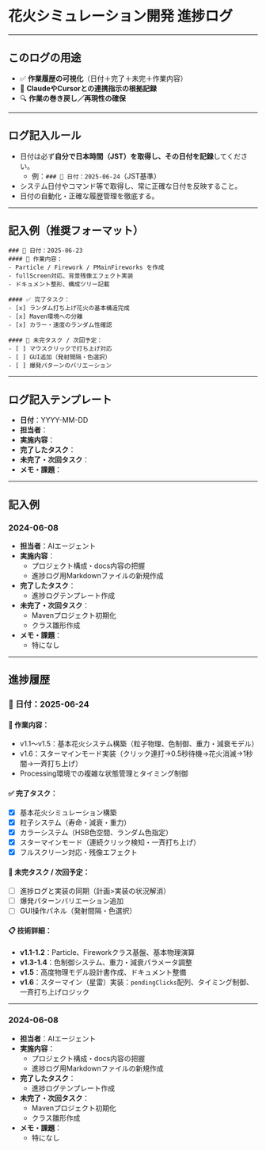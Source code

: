# 花火シミュレーション開発 進捗ログ

---

## このログの用途

* ✅ **作業履歴の可視化**（日付＋完了＋未完＋作業内容）
* 🔁 **ClaudeやCursorとの連携指示の根拠記録**
* 🔍 **作業の巻き戻し／再現性の確保**

---

## ログ記入ルール

- 日付は必ず**自分で日本時間（JST）を取得し、その日付を記録**してください。
  - 例：`### 📅 日付：2025-06-24`（JST基準）
- システム日付やコマンド等で取得し、常に正確な日付を反映すること。
- 日付の自動化・正確な履歴管理を徹底する。

---

## 記入例（推奨フォーマット）

```
### 📅 日付：2025-06-23
#### 🔨 作業内容：
- Particle / Firework / PMainFireworks を作成
- fullScreen対応、背景残像エフェクト実装
- ドキュメント整形、構成ツリー記載

#### ✅ 完了タスク：
- [x] ランダム打ち上げ花火の基本構造完成
- [x] Maven環境への分離
- [x] カラー・速度のランダム性確認

#### 📝 未完タスク / 次回予定：
- [ ] マウスクリックで打ち上げ対応
- [ ] GUI追加（発射間隔・色選択）
- [ ] 爆発パターンのバリエーション
```

---

## ログ記入テンプレート

- **日付**：YYYY-MM-DD
- **担当者**：
- **実施内容**：
- **完了したタスク**：
- **未完了・次回タスク**：
- **メモ・課題**：

---

## 記入例

### 2024-06-08
- **担当者**：AIエージェント
- **実施内容**：
    - プロジェクト構成・docs内容の把握
    - 進捗ログ用Markdownファイルの新規作成
- **完了したタスク**：
    - 進捗ログテンプレート作成
- **未完了・次回タスク**：
    - Mavenプロジェクト初期化
    - クラス雛形作成
- **メモ・課題**：
    - 特になし

---

## 進捗履歴

### 📅 日付：2025-06-24
#### 🔨 作業内容：
- v1.1〜v1.5：基本花火システム構築（粒子物理、色制御、重力・減衰モデル）
- v1.6：スターマインモード実装（クリック連打→0.5秒待機→花火消滅→1秒闇→一斉打ち上げ）
- Processing環境での複雑な状態管理とタイミング制御

#### ✅ 完了タスク：
- [x] 基本花火シミュレーション構築
- [x] 粒子システム（寿命・減衰・重力）
- [x] カラーシステム（HSB色空間、ランダム色指定）
- [x] スターマインモード（連続クリック検知・一斉打ち上げ）
- [x] フルスクリーン対応・残像エフェクト

#### 📝 未完タスク / 次回予定：
- [ ] 進捗ログと実装の同期（計画>実装の状況解消）
- [ ] 爆発パターンバリエーション追加
- [ ] GUI操作パネル（発射間隔・色選択）

#### 📋 技術詳細：
- **v1.1-1.2**：Particle、Fireworkクラス基盤、基本物理演算
- **v1.3-1.4**：色制御システム、重力・減衰パラメータ調整
- **v1.5**：高度物理モデル設計書作成、ドキュメント整備
- **v1.6**：スターマイン（星雷）実装：`pendingClicks`配列、タイミング制御、一斉打ち上げロジック

---

### 2024-06-08
- **担当者**：AIエージェント
- **実施内容**：
    - プロジェクト構成・docs内容の把握
    - 進捗ログ用Markdownファイルの新規作成
- **完了したタスク**：
    - 進捗ログテンプレート作成
- **未完了・次回タスク**：
    - Mavenプロジェクト初期化
    - クラス雛形作成
- **メモ・課題**：
    - 特になし 